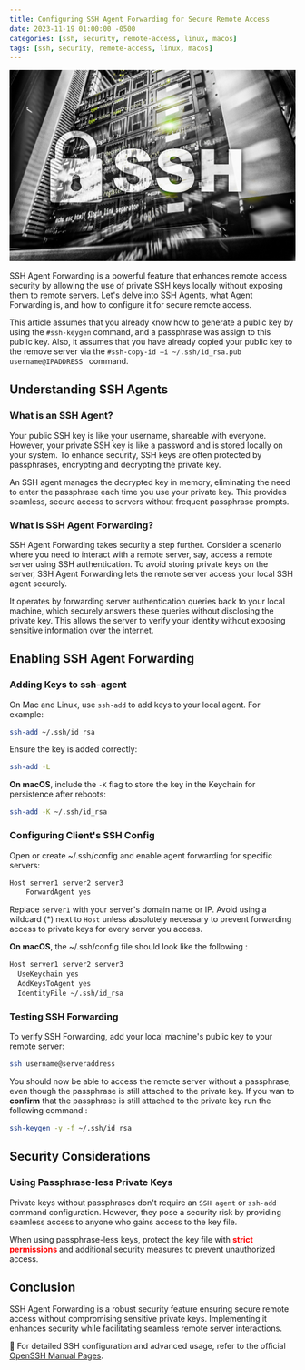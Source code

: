 ```yaml
---
title: Configuring SSH Agent Forwarding for Secure Remote Access
date: 2023-11-19 01:00:00 -0500
categories: [ssh, security, remote-access, linux, macos]
tags: [ssh, security, remote-access, linux, macos]
---
```


![Configuring SSH Agent Forwarding for Secure Remote Access](/assets/img/posts/2023/ssh_agent_forwarding/ssh_agent_forwarding.jpg)


SSH Agent Forwarding is a powerful feature that enhances remote access security by allowing the use of private SSH keys locally without exposing them to remote servers. Let's delve into SSH Agents, what Agent Forwarding is, and how to configure it for secure remote access.

This article assumes that you already know how to generate a public key by using the `#ssh-keygen` command, and a passphrase was assign to this public key. Also, it assumes that you have already copied your public key to the remove server via the `#ssh-copy-id –i ~/.ssh/id_rsa.pub username@IPADDRESS
` command. 

## Understanding SSH Agents

### What is an SSH Agent?

Your public SSH key is like your username, shareable with everyone. However, your private SSH key is like a password and is stored locally on your system. To enhance security, SSH keys are often protected by passphrases, encrypting and decrypting the private key.

An SSH agent manages the decrypted key in memory, eliminating the need to enter the passphrase each time you use your private key. This provides seamless, secure access to servers without frequent passphrase prompts.

### What is SSH Agent Forwarding?

SSH Agent Forwarding takes security a step further. Consider a scenario where you need to interact with a remote server, say, access a remote server using SSH authentication. To avoid storing private keys on the server, SSH Agent Forwarding lets the remote server access your local SSH agent securely.

It operates by forwarding server authentication queries back to your local machine, which securely answers these queries without disclosing the private key. This allows the server to verify your identity without exposing sensitive information over the internet.

## Enabling SSH Agent Forwarding

### Adding Keys to ssh-agent

On Mac and Linux, use `ssh-add` to add keys to your local agent. For example:

```bash
ssh-add ~/.ssh/id_rsa
```

Ensure the key is added correctly:

```bash
ssh-add -L
```

**On macOS**, include the `-K` flag to store the key in the Keychain for persistence after reboots:

```bash
ssh-add -K ~/.ssh/id_rsa
```

### Configuring Client's SSH Config

Open or create ~/.ssh/config and enable agent forwarding for specific servers:

```bash
Host server1 server2 server3 
    ForwardAgent yes
```
Replace `server1` with your server's domain name or IP. Avoid using a wildcard (*) next to `Host` unless absolutely necessary to prevent forwarding access to private keys for every server you access.


**On macOS**, the ~/.ssh/config file should look like the following : 

```bash
Host server1 server2 server3
  UseKeychain yes
  AddKeysToAgent yes
  IdentityFile ~/.ssh/id_rsa
```

### Testing SSH Forwarding

To verify SSH Forwarding, add your local machine's public key to your remote server:

```bash
ssh username@serveraddress
```

You should now be able to access the remote server without a passphrase, even though the passphrase is still attached to the private key. If you wan to **confirm** that the passphrase is still attached to the private key run the following command : 

```bash
ssh-keygen -y -f ~/.ssh/id_rsa
```

## Security Considerations

### Using Passphrase-less Private Keys

Private keys without passphrases don't require an `SSH agent` or `ssh-add` command configuration. However, they pose a security risk by providing seamless access to anyone who gains access to the key file.

When using passphrase-less keys, protect the key file with **<span style="color:red"> strict permissions </span>** and additional security measures to prevent unauthorized access.

## Conclusion

SSH Agent Forwarding is a robust security feature ensuring secure remote access without compromising sensitive private keys. Implementing it enhances security while facilitating seamless remote server interactions.

📝 For detailed SSH configuration and advanced usage, refer to the official [OpenSSH Manual Pages](https://www.openssh.com/manual.html).

